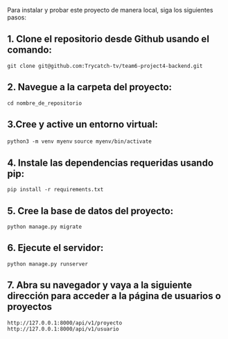 Para instalar y probar este proyecto de manera local, siga los siguientes pasos:

## 1. Clone el repositorio desde Github usando el comando:

```git clone git@github.com:Trycatch-tv/team6-project4-backend.git```

## 2. Navegue a la carpeta del proyecto:

```cd nombre_de_repositorio```

## 3.Cree y active un entorno virtual:

```python3 -m venv myenv```
```source myenv/bin/activate```

## 4. Instale las dependencias requeridas usando pip:

```pip install -r requirements.txt```

## 5. Cree la base de datos del proyecto:

```python manage.py migrate```

## 6. Ejecute el servidor:

```python manage.py runserver```

## 7. Abra su navegador y vaya a la siguiente dirección para acceder a la página de usuarios o proyectos

```http://127.0.0.1:8000/api/v1/proyecto```
```http://127.0.0.1:8000/api/v1/usuario```



